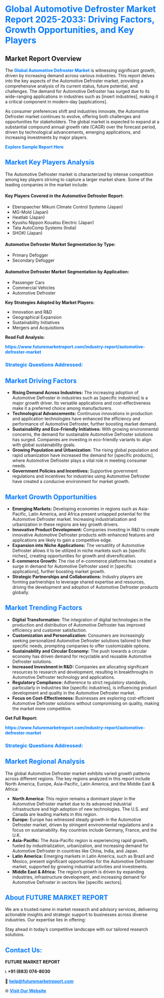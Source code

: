 <h1 style="color: #007BFF;">Global Automotive Defroster Market Report 2025-2033: Driving Factors, Growth Opportunities, and Key Players</h1>

<section id="overview">
<h2>Market Report Overview</h2>
<p>The <a href="https://www.futuremarketreport.com/industry-report/automotive-defroster-market" style="color: #007BFF; text-decoration: none;"><strong>Global Automotive Defroster Market</strong></a> is witnessing significant growth, driven by increasing demand across various industries. This report delves into the key aspects of the Automotive Defroster market, providing a comprehensive analysis of its current status, future potential, and challenges. The demand for Automotive Defroster has surged due to its wide-ranging applications in industries such as [insert industries], making it a critical component in modern-day [applications].</p>
<p>As consumer preferences shift and industries innovate, the Automotive Defroster market continues to evolve, offering both challenges and opportunities for stakeholders. The global market is expected to expand at a substantial compound annual growth rate (CAGR) over the forecast period, driven by technological advancements, emerging applications, and increasing investments by major players.</p>
</section>

<section id="overview">
<p><a href="https://www.futuremarketreport.com/request-sample/reportId=126578" style="color: #007BFF; text-decoration: none;"><strong>Explore Sample Report Here</strong></a></p>
</section>

<section id="key-players">
<h2 style="color: #007BFF;">Market Key Players Analysis</h2>
<p>The Automotive Defroster market is characterized by intense competition among key players striving to capture a larger market share. Some of the leading companies in the market include:</p>
<h4>Key Players Covered in the Automotive Defroster Report:</h4>
<ul><li>Eberspaecher Mikuni Climate Control Systems (Japan)</li><li>MG-Mold (Japan)</li><li>Heatlab (Japan)</li><li>Kyushu Nippon Kouatsu Electric (Japan)</li><li>Tata AutoComp Systems (India)</li><li>SHOKI (Japan)</li></ul>
<h4>Automotive Defroster Market Segmentation by Type:</h4>
<ul><li>Primary Defogger</li><li>Secondary Defogger</li></ul>

<h4>Automotive Defroster Market Segmentation by Application:</h4>
<ul><li>Passenger Cars</li><li>Commercial Vehicles</li><li>Automotive Defroster</li></ul>
<p><strong>Key Strategies Adopted by Market Players:</strong></p>
<ul>
<li>Innovation and R&D</li>
<li>Geographical Expansion</li>
<li>Sustainability Initiatives</li>
<li>Mergers and Acquisitions</li>
</ul>
</section>

<section>
<p><strong>Read Full Analysis: </strong></p><a href="https://www.futuremarketreport.com/industry-report/automotive-defroster-market" style="color: #007BFF; text-decoration: none;"><strong>https://www.futuremarketreport.com/industry-report/automotive-defroster-market</strong></a>
<h3 style="color: #007BFF;">Strategic Questions Addressed:</h3>
</section>

<section id="driving-factors">
<h2 style="color: #007BFF;">Market Driving Factors</h2>
<ul>
<li><strong>Rising Demand Across Industries:</strong> The increasing adoption of Automotive Defroster in industries such as [specific industries] is a major growth driver. Its versatile applications and cost-effectiveness make it a preferred choice among manufacturers.</li>
<li><strong>Technological Advancements:</strong> Continuous innovations in production and application technologies have enhanced the efficiency and performance of Automotive Defroster, further boosting market demand.</li>
<li><strong>Sustainability and Eco-Friendly Initiatives:</strong> With growing environmental concerns, the demand for sustainable Automotive Defroster solutions has surged. Companies are investing in eco-friendly variants to align with global sustainability goals.</li>
<li><strong>Growing Population and Urbanization:</strong> The rising global population and rapid urbanization have increased the demand for [specific products], where Automotive Defroster plays a vital role in meeting consumer needs.</li>
<li><strong>Government Policies and Incentives:</strong> Supportive government regulations and incentives for industries using Automotive Defroster have created a conducive environment for market growth.</li>
</ul>
</section>

<section id="growth-opportunities">
<h2 style="color: #007BFF;">Market Growth Opportunities</h2>
<ul>
<li><strong>Emerging Markets:</strong> Developing economies in regions such as Asia-Pacific, Latin America, and Africa present untapped potential for the Automotive Defroster market. Increasing industrialization and urbanization in these regions are key growth drivers.</li>
<li><strong>Innovative Product Development:</strong> Companies investing in R&D to create innovative Automotive Defroster products with enhanced features and applications are likely to gain a competitive edge.</li>
<li><strong>Expansion into Niche Applications:</strong> The versatility of Automotive Defroster allows it to be utilized in niche markets such as [specific niches], creating opportunities for growth and diversification.</li>
<li><strong>E-commerce Growth:</strong> The rise of e-commerce platforms has created a surge in demand for Automotive Defroster used in [specific applications], further boosting market growth.</li>
<li><strong>Strategic Partnerships and Collaborations:</strong> Industry players are forming partnerships to leverage shared expertise and resources, driving the development and adoption of Automotive Defroster products globally.</li>
</ul>
</section>

<section id="trending-factors">
<h2 style="color: #007BFF;">Market Trending Factors</h2>
<ul>
<li><strong>Digital Transformation:</strong> The integration of digital technologies in the production and distribution of Automotive Defroster has improved efficiency and customer satisfaction.</li>
<li><strong>Customization and Personalization:</strong> Consumers are increasingly seeking personalized Automotive Defroster solutions tailored to their specific needs, prompting companies to offer customizable options.</li>
<li><strong>Sustainability and Circular Economy:</strong> The push towards a circular economy has driven demand for recyclable and reusable Automotive Defroster solutions.</li>
<li><strong>Increased Investment in R&D:</strong> Companies are allocating significant resources to research and development, resulting in breakthroughs in Automotive Defroster technology and applications.</li>
<li><strong>Regulatory Compliance:</strong> Adherence to strict regulatory standards, particularly in industries like [specific industries], is influencing product development and quality in the Automotive Defroster market.</li>
<li><strong>Focus on Cost-Effectiveness:</strong> Businesses are exploring cost-efficient Automotive Defroster solutions without compromising on quality, making the market more competitive.</li>
</ul>
</section>

<section>
<p><strong>Get Full Report: </strong></p><a href="https://www.futuremarketreport.com/industry-report/automotive-defroster-market" style="color: #007BFF; text-decoration: none;"><strong>https://www.futuremarketreport.com/industry-report/automotive-defroster-market</strong></a>
<h3 style="color: #007BFF;">Strategic Questions Addressed:</h3>
</section>


<section id="regional-analysis">
<h2 style="color: #007BFF;">Market Regional Analysis</h2>
<p>The global Automotive Defroster market exhibits varied growth patterns across different regions. The key regions analyzed in this report include North America, Europe, Asia-Pacific, Latin America, and the Middle East & Africa:</p>
<ul>
<li><strong>North America:</strong> This region remains a dominant player in the Automotive Defroster market due to its advanced industrial infrastructure and high adoption of new technologies. The U.S. and Canada are leading markets in this region.</li>
<li><strong>Europe:</strong> Europe has witnessed steady growth in the Automotive Defroster market, driven by stringent environmental regulations and a focus on sustainability. Key countries include Germany, France, and the U.K.</li>
<li><strong>Asia-Pacific:</strong> The Asia-Pacific region is experiencing rapid growth, fueled by industrialization, urbanization, and increasing demand for Automotive Defroster in countries like China, India, and Japan.</li>
<li><strong>Latin America:</strong> Emerging markets in Latin America, such as Brazil and Mexico, present significant opportunities for the Automotive Defroster market, supported by growing industrial activities and investments.</li>
<li><strong>Middle East & Africa:</strong> The region’s growth is driven by expanding industries, infrastructure development, and increasing demand for Automotive Defroster in sectors like [specific sectors].</li>
</ul>
</section>

<footer>
<h2 style="color: #007BFF;">About FUTURE MARKET REPORT</h2>
<p>We are a trusted name in market research and advisory services, delivering actionable insights and strategic support to businesses across diverse industries. Our expertise lies in offering:</p>

<p>Stay ahead in today’s competitive landscape with our tailored research solutions.</p>

<h2 style="color: #007BFF;">Contact Us:</h2>
<p><strong>FUTURE MARKET REPORT</strong></p>
<p>📞 <strong>+91 (883) 074-8030</strong></p>
<p>📧 <strong><a href="mailto:help@futuremarketreport.com" style="color: #007BFF;">help@futuremarketreport.com</a></strong></p>
<p>🌐 <strong><a href="https://www.futuremarketreport.com/" style="color: #007BFF;">Visit Our Website</a></strong></p>
</footer>